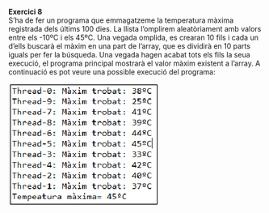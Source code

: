 **Exercici 8**  
S’ha de fer un programa que emmagatzeme la
temperatura màxima registrada dels últims 100 dies. La llista
l’omplirem aleatòriament amb valors entre els -10ºC i els 45ºC. Una
vegada omplida, es crearan 10 fils i cada un d’ells buscarà el màxim
en una part de l’array, que es dividirà en 10 parts iguals per fer la
búsqueda. Una vegada hagen acabat tots els fils la seua execució, el
programa principal mostrarà el valor màxim existent a l’array. A
continuació es pot veure una possible execució del programa:

![Alt text](image.png?raw=true "Title")  